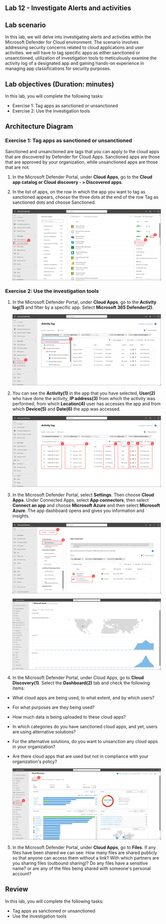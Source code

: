 ## Lab 12 - Investigate Alerts and activities

## Lab scenario

In this lab, we will delve into investigating alerts and activities within the Microsoft Defender for Cloud environment. The scenario involves addressing security concerns related to cloud applications and user activities. we will have to tag specific apps as either sanctioned or unsanctioned, utilization of investigation tools to meticulously examine the activity log of a designated app and gaining hands-on experience in managing app classifications for security purposes.

## Lab objectives (Duration: minutes)

In this lab, you will complete the following tasks:
- Exercise 1: Tag apps as sanctioned or unsanctioned
- Exercise 2: Use the investigation tools

## Architecture Diagram

### Exercise 1: Tag apps as sanctioned or unsanctioned

Sanctioned and unsanctioned are tags that you can apply to the cloud apps that are discovered by Defender for Cloud Apps. Sanctioned apps are those that are approved by your organization, while unsanctioned apps are those that are not.

1. In the Microsoft Defender Portal, under **Cloud Apps**, go to the **Cloud app catalog or Cloud discovery - > Discovered apps**.

2. In the list of apps, on the row in which the app you want to tag as sanctioned appears, choose the three dots at the end of the row Tag as sanctioned dots and choose Sanctioned.

   ![Picture 1](../Media/Alerts4.png)

### Exercise 2: Use the investigation tools

1. In the Microsoft Defender Portal, under **Cloud Apps**, go to the **Activity log(1)** and filter by a specific app. Select **Microsoft 365 Defender(2)**.

   ![Picture 1](../Media/Alerts5.png)

2. You can see the **Activity(1)** in the app that you have selected, **User(2)** who have done the activity, **IP address(3)** from which the activity was performed, from which **Location(4)** user has accesses the app and from which **Device(5)** and **Date(6)** the app was accessed.

   ![Picture 1](../Media/Alerts6.png)

3. In the Microsoft Defender Portal, select **Settings**. Then choose **Cloud Apps**. Under Connected Apps, select **App connectors**, then select **Connect an app** and choose **Microsoft Azure** and then select **Microsoft Azure**. The app dashboard opens and gives you information and insights.

   ![Picture 1](../Media/Alerts7.png)

   ![Picture 1](../Media/Alerts8.png)

4. In the Microsoft Defender Portal, under Cloud Apps, go to **Cloud Discovery(1)**. Select the **Dashboard(2)** tab and check the following items:

- What cloud apps are being used, to what extent, and by which users?

- For what purposes are they being used?

- How much data is being uploaded to these cloud apps?

- In which categories do you have sanctioned cloud apps, and yet, users are using alternative solutions?

- For the alternative solutions, do you want to unsanction any cloud apps in your organization?

- Are there cloud apps that are used but not in compliance with your organization's policy?

   ![Picture 1](../Media/Alerts9.png)

5. In the Microsoft Defender Portal, under **Cloud Apps**, go to **Files**. If any files have been shared we can see: How many files are shared publicly so that anyone can access them without a link? With which partners are you sharing files (outbound sharing)? Do any files have a sensitive name? or are any of the files being shared with someone's personal account?

## Review
In this lab, you will complete the following tasks:
- Tag apps as sanctioned or unsanctioned
- Use the investigation tools

